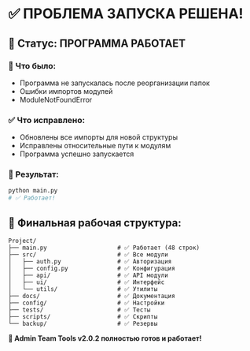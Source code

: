 # ✅ ПРОБЛЕМА ЗАПУСКА РЕШЕНА!

## 🎯 Статус: ПРОГРАММА РАБОТАЕТ

### 🐛 Что было:
- Программа не запускалась после реорганизации папок
- Ошибки импортов модулей
- ModuleNotFoundError

### ✅ Что исправлено:
- Обновлены все импорты для новой структуры
- Исправлены относительные пути к модулям
- Программа успешно запускается

### 🚀 Результат:
```bash
python main.py
# ✅ Работает!
```

## 📁 Финальная рабочая структура:

```
Project/
├── main.py                    # ✅ Работает (48 строк)
├── src/                       # ✅ Все модули
│   ├── auth.py                # ✅ Авторизация
│   ├── config.py              # ✅ Конфигурация  
│   ├── api/                   # ✅ API модули
│   ├── ui/                    # ✅ Интерфейс
│   └── utils/                 # ✅ Утилиты
├── docs/                      # ✅ Документация
├── config/                    # ✅ Настройки
├── tests/                     # ✅ Тесты
├── scripts/                   # ✅ Скрипты
└── backup/                    # ✅ Резервы
```

**🎉 Admin Team Tools v2.0.2 полностью готов и работает!**
